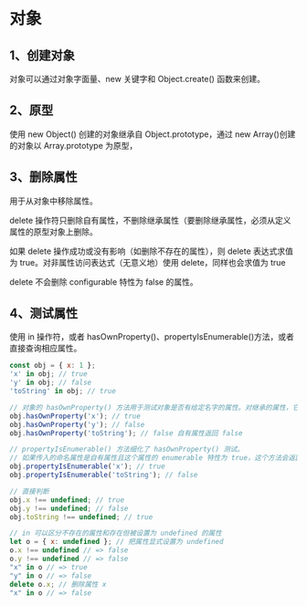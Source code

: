 # 对象

## 1、创建对象

对象可以通过对象字面量、new 关键字和 Object.create() 函数来创建。

## 2、原型

使用 new Object() 创建的对象继承自 Object.prototype，通过 new Array()创建的对象以 Array.prototype 为原型，

## 3、删除属性

用于从对象中移除属性。

delete 操作符只删除自有属性，不删除继承属性（要删除继承属性，必须从定义属性的原型对象上删除。

如果 delete 操作成功或没有影响（如删除不存在的属性），则 delete 表达式求值为 true。对非属性访问表达式（无意义地）使用 delete，同样也会求值为 true

delete 不会删除 configurable 特性为 false 的属性。

## 4、测试属性

使用 in 操作符，或者 hasOwnProperty()、propertyIsEnumerable()方法，或者直接查询相应属性。

```js
const obj = { x: 1 };
'x' in obj; // true
'y' in obj; // false
'toString' in obj; // true

// 对象的 hasOwnProperty() 方法用于测试对象是否有给定名字的属性。对继承的属性，它返回false
obj.hasOwnProperty('x'); // true
obj.hasOwnProperty('y'); // false
obj.hasOwnProperty('toString'); // false 自有属性返回 false

// propertyIsEnumerable() 方法细化了 hasOwnProperty() 测试。
// 如果传入的命名属性是自有属性且这个属性的 enumerable 特性为 true，这个方法会返回 true。
obj.propertyIsEnumerable('x'); // true
obj.propertyIsEnumerable('toString'); // false

// 直接判断
obj.x !== undefined; // true
obj.y !== undefined; // false
obj.toString !== undefined; // true

// in 可以区分不存在的属性和存在但被设置为 undefined 的属性
let o = { x: undefined }; // 把属性显式设置为 undefined
o.x !== undefined // => false
o.y !== undefined // => false
"x" in o // => true
"y" in o // => false
delete o.x; // 删除属性 x
"x" in o // => false
```
